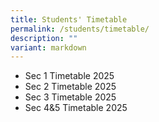 ```yaml
---
title: Students' Timetable
permalink: /students/timetable/
description: ""
variant: markdown
---
```

* Sec 1 Timetable 2025[](/files/2025/2025_Sec_1_Timetable.pdf)
* Sec 2 Timetable 2025[](/files/2025/2025_Sec_2_Timetable.pdf)
* Sec 3 Timetable 2025[](/files/2025/2025_Sec_3_Timetable.pdf)
* Sec 4&5 Timetable 2025[](/files/2025/2025_Sec_4___5_Timetable.pdf)
